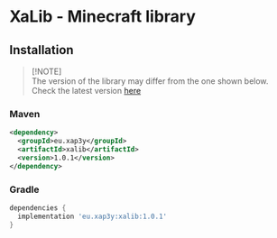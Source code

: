 # XaLib - Minecraft library

## Installation

> [!NOTE] \
> The version of the library may differ from the one shown below. \
> Check the latest version [here](https://github.com/xap3y/XaLib/packages/2173480)

### Maven

```xml
<dependency>
  <groupId>eu.xap3y</groupId>
  <artifactId>xalib</artifactId>
  <version>1.0.1</version>
</dependency>
```

### Gradle

```groovy
dependencies {
  implementation 'eu.xap3y:xalib:1.0.1'
}
```